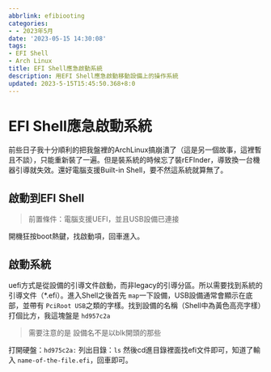 ```yaml
---
abbrlink: efibiooting
categories:
- - 2023年5月
date: '2023-05-15 14:30:08'
tags:
- EFI Shell
- Arch Linux
title: EFI Shell應急啟動系統
description: 用EFI Shell應急啟動移動設備上的操作系統
updated: 2023-5-15T15:45:50.368+8:0
---
```

# EFI Shell應急啟動系統

前些日子我十分順利的把我盤裡的ArchLinux搞崩潰了（這是另一個故事，這裡暫且不談），只能重新裝了一遍。但是裝系統的時候忘了裝rEFInder，導致換一台機器引導就失效。還好電腦支援Built-in Shell，要不然這系統就算無了。

## 啟動到EFI Shell

> 前置條件：電腦支援UEFI，並且USB設備已連接

開機狂按boot熱鍵，找啟動項，回車進入。

## 啟動系統

uefi方式是從設備的引導文件啟動，而非legacy的引導分區。所以需要找到系統的引導文件（*.efi）。進入Shell之後首先 `map`一下設備，USB設備通常會顯示在底部，並帶有 `PciRoot USB`之類的字樣。找到設備的名稱（Shell中為黃色高亮字樣）打個比方，我這塊盤是 `hd957c2a`

> 需要注意的是 設備名不是以blk開頭的那些

打開硬盤：`hd975c2a:`
列出目錄：`ls`
然後cd進目錄裡面找efi文件即可，知道了輸入   `name-of-the-file.efi`，回車即可。
